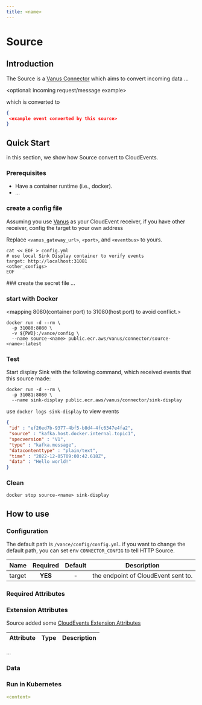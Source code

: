 ```yaml
---
title: <name>
---
```


# <name> Source

## Introduction

The <name> Source is a [Vanus Connector](https://github.com/linkall-labs/vance-docs/blob/main/docs/concept.md) which aims to convert incoming data ...

<optional: incoming request/message example>

which is converted to

</optional>

```json
{
 <example event converted by this source>
}
```




## Quick Start

in this section, we show how <name> Source convert <xxxx> to CloudEvents.

<optional prerequisites but recommended>

### Prerequisites
- Have a container runtime (i.e., docker).
- ...
</optional>

### create a config file

Assuming you use [Vanus](https://github.com/linkall-labs/vanus) as your CloudEvent receiver, if you have other receiver,
config the target to your own address

Replace `<vanus_gateway_url>`, `<port>`, and `<eventbus>` to yours.

```shell
cat << EOF > config.yml
# use local Sink Display container to verify events
target: http://localhost:31081
<other_configs>
EOF
```

<optional if have secret configs>
### create the secret file
...
</optional>

### start with Docker

<mapping 8080(container port) to 31080(host port) to avoid conflict.>

```shell
docker run -d --rm \
  -p 31080:8080 \
  -v ${PWD}:/vance/config \
  --name source-<name> public.ecr.aws/vanus/connector/source-<name>:latest
```

### Test

Start display Sink with the following command, which received events that this source made:
```shell
docker run -d --rm \
  -p 31081:8080 \
  --name sink-display public.ecr.aws/vanus/connector/sink-display
```

<do some operation>

use `docker logs sink-display` to view events

```json
{
 "id" : "ef26ed7b-9377-4bf5-b8d4-4fc6347e4fa2",
 "source" : "kafka.host.docker.internal.topic1",
 "specversion" : "V1",
 "type" : "kafka.message",
 "datacontenttype" : "plain/text",
 "time" : "2022-12-05T09:00:42.618Z",
 "data" : "Hello world!"
}
```

### Clean

```shell
docker stop source-<name> sink-display
```

## How to use

### Configuration

The default path is `/vance/config/config.yml`. if you want to change the default path, you can set env `CONNECTOR_CONFIG` to
tell HTTP Source.


| Name   | Required | Default | Description                         |
|:-------|:--------:|:-------:|-------------------------------------|
| target | **YES**  |    -    | the endpoint of CloudEvent sent to. |

### Required Attributes
<explain how required attributes will be set>


### Extension Attributes
Source <name> added some [CloudEvents Extension Attributes](https://github.com/cloudevents/spec/blob/main/cloudevents/spec.md#extension-context-attributes)

|    Attribute     |  Type   | Description                                                                                                                      |
|:----------------:|:-------:|:---------------------------------------------------------------------------------------------------------------------------------|
...

### Data
<explain the structure of data>

### Run in Kubernetes

```yaml
<content>
```